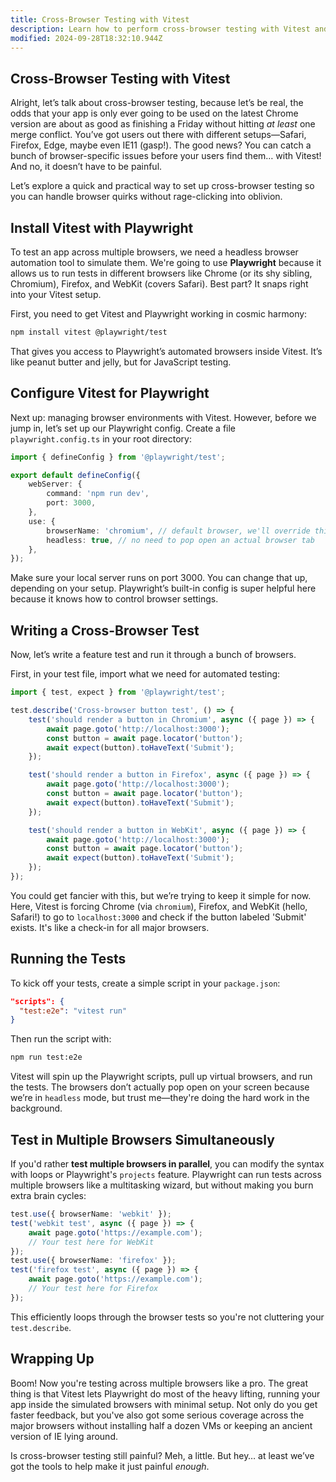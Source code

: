 ```yaml
---
title: Cross-Browser Testing with Vitest
description: Learn how to perform cross-browser testing with Vitest and Playwright.
modified: 2024-09-28T18:32:10.944Z
---
```


## Cross-Browser Testing with Vitest

Alright, let’s talk about cross-browser testing, because let’s be real, the odds that your app is only ever going to be used on the latest Chrome version are about as good as finishing a Friday without hitting *at least* one merge conflict. You’ve got users out there with different setups—Safari, Firefox, Edge, maybe even IE11 (gasp!). The good news? You can catch a bunch of browser-specific issues before your users find them… with Vitest! And no, it doesn’t have to be painful.

Let’s explore a quick and practical way to set up cross-browser testing so you can handle browser quirks without rage-clicking into oblivion.

## Install Vitest with Playwright

To test an app across multiple browsers, we need a headless browser automation tool to simulate them. We're going to use **Playwright** because it allows us to run tests in different browsers like Chrome (or its shy sibling, Chromium), Firefox, and WebKit (covers Safari). Best part? It snaps right into your Vitest setup.

First, you need to get Vitest and Playwright working in cosmic harmony:

```bash
npm install vitest @playwright/test
```

That gives you access to Playwright’s automated browsers inside Vitest. It’s like peanut butter and jelly, but for JavaScript testing.

## Configure Vitest for Playwright

Next up: managing browser environments with Vitest. However, before we jump in, let’s set up our Playwright config. Create a file `playwright.config.ts` in your root directory:

```typescript
import { defineConfig } from '@playwright/test';

export default defineConfig({
	webServer: {
		command: 'npm run dev',
		port: 3000,
	},
	use: {
		browserName: 'chromium', // default browser, we'll override this in our tests
		headless: true, // no need to pop open an actual browser tab
	},
});
```

Make sure your local server runs on port 3000. You can change that up, depending on your setup. Playwright’s built-in config is super helpful here because it knows how to control browser settings.

## Writing a Cross-Browser Test

Now, let’s write a feature test and run it through a bunch of browsers.

First, in your test file, import what we need for automated testing:

```typescript
import { test, expect } from '@playwright/test';

test.describe('Cross-browser button test', () => {
	test('should render a button in Chromium', async ({ page }) => {
		await page.goto('http://localhost:3000');
		const button = await page.locator('button');
		await expect(button).toHaveText('Submit');
	});

	test('should render a button in Firefox', async ({ page }) => {
		await page.goto('http://localhost:3000');
		const button = await page.locator('button');
		await expect(button).toHaveText('Submit');
	});

	test('should render a button in WebKit', async ({ page }) => {
		await page.goto('http://localhost:3000');
		const button = await page.locator('button');
		await expect(button).toHaveText('Submit');
	});
});
```

You could get fancier with this, but we’re trying to keep it simple for now. Here, Vitest is forcing Chrome (via `chromium`), Firefox, and WebKit (hello, Safari!) to go to `localhost:3000` and check if the button labeled 'Submit' exists. It's like a check-in for all major browsers.

## Running the Tests

To kick off your tests, create a simple script in your `package.json`:

```json
"scripts": {
  "test:e2e": "vitest run"
}
```

Then run the script with:

```bash
npm run test:e2e
```

Vitest will spin up the Playwright scripts, pull up virtual browsers, and run the tests. The browsers don’t actually pop open on your screen because we’re in `headless` mode, but trust me—they're doing the hard work in the background.

## Test in Multiple Browsers Simultaneously

If you'd rather **test multiple browsers in parallel**, you can modify the syntax with loops or Playwright's `projects` feature. Playwright can run tests across multiple browsers like a multitasking wizard, but without making you burn extra brain cycles:

```typescript
test.use({ browserName: 'webkit' });
test('webkit test', async ({ page }) => {
	await page.goto('https://example.com');
	// Your test here for WebKit
});
test.use({ browserName: 'firefox' });
test('firefox test', async ({ page }) => {
	await page.goto('https://example.com');
	// Your test here for Firefox
});
```

This efficiently loops through the browser tests so you're not cluttering your `test.describe`.

## Wrapping Up

Boom! Now you're testing across multiple browsers like a pro. The great thing is that Vitest lets Playwright do most of the heavy lifting, running your app inside the simulated browsers with minimal setup. Not only do you get faster feedback, but you've also got some serious coverage across the major browsers without installing half a dozen VMs or keeping an ancient version of IE lying around.

Is cross-browser testing still painful? Meh, a little. But hey… at least we’ve got the tools to help make it just painful *enough*.
